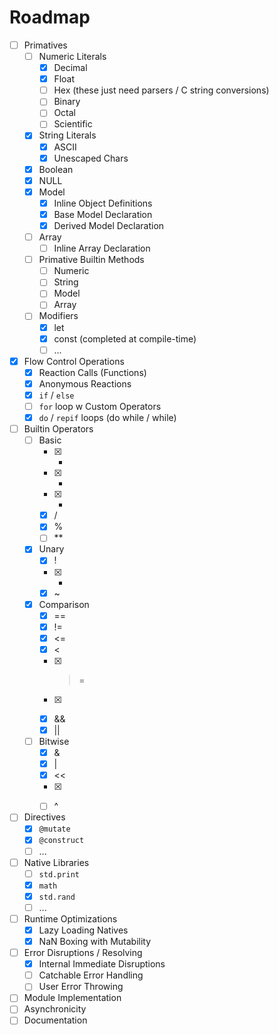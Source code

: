 Roadmap
=======

- [ ] Primatives
    - [ ] Numeric Literals
        - [x] Decimal
        - [x] Float
        - [ ] Hex (these just need parsers / C string conversions)
        - [ ] Binary
        - [ ] Octal
        - [ ] Scientific
    - [x] String Literals
        - [x] ASCII
        - [x] Unescaped Chars
    - [x] Boolean
    - [x] NULL
    - [x] Model
        - [x] Inline Object Definitions
        - [x] Base Model Declaration
        - [x] Derived Model Declaration
    - [ ] Array
        - [ ] Inline Array Declaration
    - [ ] Primative Builtin Methods
        - [ ] Numeric
        - [ ] String
        - [ ] Model
        - [ ] Array
    - [ ] Modifiers
        - [x] let
        - [x] const (completed at compile-time)
        - [ ] ...
- [x] Flow Control Operations
    - [x] Reaction Calls (Functions)
    - [x] Anonymous Reactions
    - [x] `if` / `else`
    - [ ] `for` loop w Custom Operators
    - [x] `do` / `repif` loops (do while / while)
- [ ] Builtin Operators
    - [ ] Basic
        - [x] +
        - [x] -
        - [x] *
        - [x] /
        - [x] %
        - [ ] **
    - [x] Unary
        - [x] !
        - [x] -
        - [x] ~
    - [x] Comparison
        - [x] ==
        - [x] !=
        - [x] <=
        - [x] <
        - [x] >=
        - [x] >
        - [x] &&
        - [x] ||
    - [ ] Bitwise
        - [x] &
        - [x] |
        - [x] <<
        - [x] >>
        - [ ] ^
- [ ] Directives
    - [x] `@mutate`
    - [x] `@construct`
    - [ ] ...
- [ ] Native Libraries
    - [ ] `std.print`
    - [x] `math`
    - [x] `std.rand`
    - [ ] ...
- [ ] Runtime Optimizations
    - [x] Lazy Loading Natives
    - [x] NaN Boxing with Mutability
- [ ] Error Disruptions / Resolving
    - [x] Internal Immediate Disruptions
    - [ ] Catchable Error Handling
    - [ ] User Error Throwing
- [ ] Module Implementation
- [ ] Asynchronicity
- [ ] Documentation
